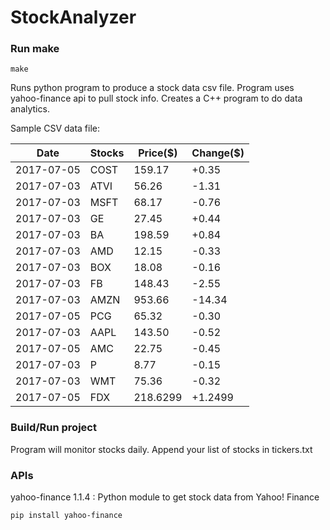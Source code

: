 # StockAnalyzer

### Run make
```
make
```

Runs python program to produce a stock data csv file. Program uses yahoo-finance api to pull stock info.
Creates a C++ program to do data analytics.

Sample CSV data file:

| Date| Stocks| Price($)| Change($) | 
| --- | --- | --- | ---  | 
| 2017-07-05| COST| 159.17| +0.35 | 
| 2017-07-03| ATVI| 56.26| -1.31 | 
| 2017-07-03| MSFT| 68.17| -0.76 | 
| 2017-07-03| GE| 27.45| +0.44 | 
| 2017-07-03| BA| 198.59| +0.84 | 
| 2017-07-03| AMD| 12.15| -0.33 | 
| 2017-07-03| BOX| 18.08| -0.16 | 
| 2017-07-03| FB| 148.43| -2.55 | 
| 2017-07-03| AMZN| 953.66| -14.34 | 
| 2017-07-05| PCG| 65.32| -0.30 | 
| 2017-07-03| AAPL| 143.50| -0.52 | 
| 2017-07-05| AMC| 22.75| -0.45 | 
| 2017-07-03| P| 8.77| -0.15 | 
| 2017-07-03| WMT| 75.36| -0.32 | 
| 2017-07-05| FDX| 218.6299| +1.2499 | 

### Build/Run project

Program will monitor stocks daily. Append your list of stocks in tickers.txt

### APIs
yahoo-finance 1.1.4 : Python module to get stock data from Yahoo! Finance

```
pip install yahoo-finance
```

